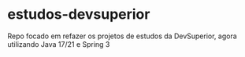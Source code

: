 # estudos-devsuperior
Repo focado em refazer os projetos de estudos da DevSuperior, agora utilizando Java 17/21 e Spring 3
